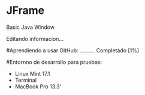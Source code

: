 # JFrame
Basic Java Window

Editando informacion...

#Aprendiendo a usar GitHub: .......... Completado [1%]


#Entornno de desarrollo para pruebas:
- Linux Mint 17.1
- Terminal
- MacBook Pro 13.3'
